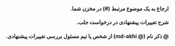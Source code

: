 <div dir="rtl">

#### ارجاع به یک موضوع مرتبط (#) در مخزن شما.

#### شرح تغییرات پیشنهادی در درخواست جلب.

#### @ ذکر نام (@ md-akhi) از شخص یا تیم مسئول بررسی تغییرات پیشنهادی.
